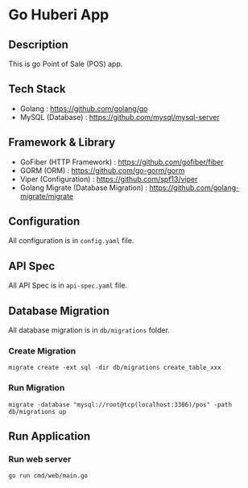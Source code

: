 # Go Huberi App

## Description

This is go Point of Sale (POS) app.

## Tech Stack

- Golang : https://github.com/golang/go
- MySQL (Database) : https://github.com/mysql/mysql-server

## Framework & Library

- GoFiber (HTTP Framework) : https://github.com/gofiber/fiber
- GORM (ORM) : https://github.com/go-gorm/gorm
- Viper (Configuration) : https://github.com/spf13/viper
- Golang Migrate (Database Migration) : https://github.com/golang-migrate/migrate

## Configuration

All configuration is in `config.yaml` file.

## API Spec

All API Spec is in `api-spec.yaml` file.

## Database Migration

All database migration is in `db/migrations` folder.

### Create Migration

```shell
migrate create -ext sql -dir db/migrations create_table_xxx
```

### Run Migration

```shell
migrate -database "mysql://root@tcp(localhost:3306)/pos" -path db/migrations up
```

## Run Application

### Run web server

```shell
go run cmd/web/main.go
```